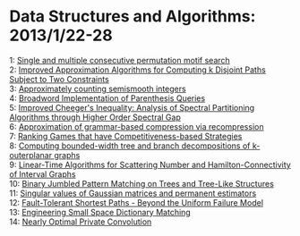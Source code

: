 # Data Structures and Algorithms: 2013/1/22-28  
1: [Single and multiple consecutive permutation motif search](https://doi.org/10.48550/arXiv.1301.4952)  
2: [Improved Approximation Algorithms for Computing k Disjoint Paths Subject  to Two Constraints](https://doi.org/10.48550/arXiv.1301.5070)  
3: [Approximately counting semismooth integers](https://doi.org/10.48550/arXiv.1301.5293)  
4: [Broadword Implementation of Parenthesis Queries](https://doi.org/10.48550/arXiv.1301.5468)  
5: [Improved Cheeger's Inequality: Analysis of Spectral Partitioning  Algorithms through Higher Order Spectral Gap](https://doi.org/10.48550/arXiv.1301.5584)  
6: [Approximation of grammar-based compression via recompression](https://doi.org/10.48550/arXiv.1301.5842)  
7: [Ranking Games that have Competitiveness-based Strategies](https://doi.org/10.48550/arXiv.1301.5844)  
8: [Computing bounded-width tree and branch decompositions of k-outerplanar  graphs](https://doi.org/10.48550/arXiv.1301.5896)  
9: [Linear-Time Algorithms for Scattering Number and Hamilton-Connectivity  of Interval Graphs](https://doi.org/10.48550/arXiv.1301.5953)  
10: [Binary Jumbled Pattern Matching on Trees and Tree-Like Structures](https://doi.org/10.48550/arXiv.1301.6127)  
11: [Singular values of Gaussian matrices and permanent estimators](https://doi.org/10.48550/arXiv.1301.6268)  
12: [Fault-Tolerant Shortest Paths - Beyond the Uniform Failure Model](https://doi.org/10.48550/arXiv.1301.6299)  
13: [Engineering Small Space Dictionary Matching](https://doi.org/10.48550/arXiv.1301.6428)  
14: [Nearly Optimal Private Convolution](https://doi.org/10.48550/arXiv.1301.6447)  